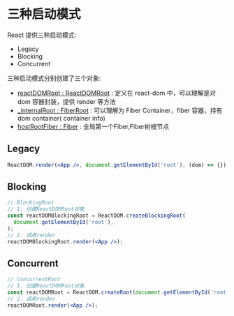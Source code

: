 # 三种启动模式

React 提供三种启动模式:

* Legacy
* Blocking
* Concurrent

三种启动模式分别创建了三个对象:

* [reactDOMRoot : ReactDOMRoot](../react/packages/react-dom/src/client/ReactDOMRoot.js#L62-L72) : 定义在 react-dom 中，可以理解是对 dom 容器封装，提供 render 等方法
* [_internalRoot : FiberRoot](../react/packages/react-reconciler/src/ReactFiberRoot.new.js#L29-L81) : 可以理解为 Fiber Container，fiber 容器，持有 dom container( container info)
* [hostRootFiber : Fiber](../react/packages/react-reconciler/src/ReactFiber.new.js#L431-L449) : 全局第一个Fiber,Fiber树根节点

## Legacy

```jsx
ReactDOM.render(<App />, document.getElementById('root'), (dom) => {}); 
```

## Blocking

```jsx
// BlockingRoot
// 1. 创建ReactDOMRoot对象
const reactDOMBlockingRoot = ReactDOM.createBlockingRoot(
  document.getElementById('root'),
);
// 2. 调用render
reactDOMBlockingRoot.render(<App />);
```

## Concurrent

```jsx
// ConcurrentRoot
// 1. 创建ReactDOMRoot对象
const reactDOMRoot = ReactDOM.createRoot(document.getElementById('root'));
// 2. 调用render
reactDOMRoot.render(<App />);
```
